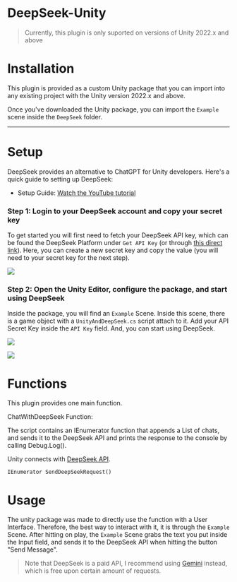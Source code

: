 # DeepSeek-Unity
> Currently, this plugin is only suported on versions of Unity 2022.x and above

# Installation

This plugin is provided as a custom Unity package that you can import into any existing project with the Unity version 2022.x and above.

Once you've downloaded the Unity package, you can import the `Example` scene inside the `DeepSeek` folder. 

---

# Setup

DeepSeek provides an alternative to ChatGPT for Unity developers. Here's a quick guide to setting up DeepSeek:

- Setup Guide: [Watch the YouTube tutorial](https://www.youtube.com/watch?v=Z6MFqIzOHK0&ab_channel=UnityGameStudio)


### Step 1: Login to your DeepSeek account and copy your secret key
To get started you will first need to fetch your DeepSeek API key, which can be found the DeepSeek Platform under `Get API Key` (or through [this direct link](https://platform.deepseek.com/api_keys)). Here, you can create a new secret key and copy the value (you will need to your secret key for the next step).

![](/Images/ScreenShot4.JPG)

### Step 2: Open the Unity Editor, configure the package, and start using DeepSeek
Inside the package, you will find an `Example` Scene. Inside this scene, there is a game object with a `UnityAndDeepSeek.cs` script attach to it. Add your API Secret Key inside the `API Key` field. And, you can start using DeepSeek.

![](/Images/Chatbot.JPG)

![](/Images/ScreenShot8.JPG)


# Functions

This plugin provides one main function. 

ChatWithDeepSeek Function: 

The script contains an IEnumerator function that appends a List of chats, and sends it to the DeepSeek API and prints the response to the console by calling Debug.Log().

Unity connects with [DeepSeek API](https://api.deepseek.com/chat/completions). 

`IEnumerator SendDeepSeekRequest()`


# Usage
The unity package was made to directly use the function with a User Interface. Therefore, the best way to interact with it, it is through the `Example` Scene. After hitting on play, the `Example` Scene grabs the text you put inside the Input field, and sends it to the DeepSeek API when hitting the button "Send Message". 

> Note that DeepSeek is a paid API, I recommend using [Gemini](https://github.com/UnityGameStudio/Gemini-Unity-Package) instead, which is free upon certain amount of requests.
